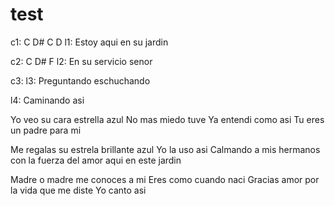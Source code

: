 ---
---

# test

c1:   C     D#    C     D
l1: Estoy aqui en su jardin

c2: C         D#     F
l2: En su servicio senor

c3: 
l3: Preguntando eschuchando


l4: Caminando asi

Yo veo su cara
estrella azul
No mas miedo tuve
Ya entendi como asi
Tu eres un padre para mi

Me regalas su estrela
brillante azul
Yo la uso asi
Calmando a mis hermanos
con la fuerza del amor
aqui en este jardin

Madre o madre me conoces
a mi
Eres como cuando naci
Gracias amor por la vida
que me diste
Yo canto asi
